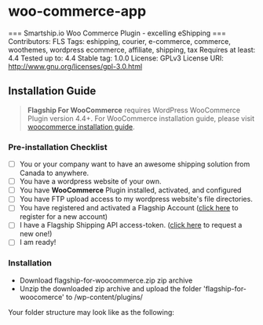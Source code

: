# woo-commerce-app

=== Smartship.io Woo Commerce Plugin - excelling eShipping ===
Contributors: FLS
Tags: eshipping, courier, e-commerce, commerce, woothemes, wordpress ecommerce, affiliate, shipping, tax
Requires at least: 4.4
Tested up to: 4.4
Stable tag: 1.0.0
License: GPLv3
License URI: http://www.gnu.org/licenses/gpl-3.0.html

## Installation Guide
> **Flagship For WooCommerce** requires WordPress WooCommerce Plugin version 4.4+. For WooCommerce installation guide, please visit [woocommerce installation guide](https://docs.woothemes.com/document/installing-uninstalling-woocommerce/). 

### Pre-installation Checklist
- [ ] You or your company want to have an awesome shipping solution from Canada to anywhere.
- [ ] You have a wordpress website of your own.
- [ ] You have **WooCommerce** Plugin installed, activated, and configured
- [ ] You have FTP upload access to my wordpress website's file directories.
- [ ] You have registered and activated a Flagship Account ([click here](https://smartship.flagshipcompany.com/company/register) to register for a new account)
- [ ] I have a Flagship Shipping API access-token. ([click here](https://auth.smartship.io/tokens/) to request a new one!)
- [ ] I am ready!

### Installation
- Download flagship-for-woocommerce.zip zip archive
- Unzip the downloaded zip archive and upload the folder 'flagship-for-woocomerce' to /wp-content/plugins/

Your folder structure may look like as the following:
